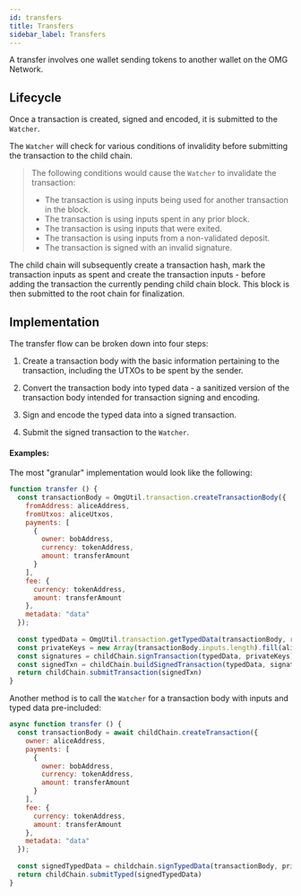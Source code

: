 ```yaml
---
id: transfers
title: Transfers
sidebar_label: Transfers
---
```


A transfer involves one wallet sending tokens to another wallet on the OMG Network.

## Lifecycle

Once a transaction is created, signed and encoded, it is submitted to the `Watcher`.

The `Watcher` will check for various conditions of invalidity before submitting the transaction to the child chain.

> The following conditions would cause the `Watcher` to invalidate the transaction:
>
> - The transaction is using inputs being used for another transaction in the block.
> - The transaction is using inputs spent in any prior block.
> - The transaction is using inputs that were exited.
> - The transaction is using inputs from a non-validated deposit.
> - The transaction is signed with an invalid signature.

The child chain will subsequently create a transaction hash, mark the transaction inputs as spent and create the transaction inputs - before adding the transaction the currently pending child chain block. This block is then submitted to the root chain for finalization.

## Implementation

The transfer flow can be broken down into four steps:

1. Create a transaction body with the basic information pertaining to the transaction, including the UTXOs to be spent by the sender.

2. Convert the transaction body into typed data - a sanitized version of the transaction body intended for transaction signing and encoding.

3. Sign and encode the typed data into a signed transaction.

4. Submit the signed transaction to the `Watcher`.

#### Examples:

The most "granular" implementation would look like the following:

```js
function transfer () {
  const transactionBody = OmgUtil.transaction.createTransactionBody({
    fromAddress: aliceAddress,
    fromUtxos: aliceUtxos,
    payments: [
      {
        owner: bobAddress,
        currency: tokenAddress,
        amount: transferAmount
      }
    ],
    fee: {
      currency: tokenAddress,
      amount: transferAmount
    },
    metadata: "data"
  });
  
  const typedData = OmgUtil.transaction.getTypedData(transactionBody, rootChainPlasmaContractAddress)
  const privateKeys = new Array(transactionBody.inputs.length).fill(alicePrivateKey)
  const signatures = childChain.signTransaction(typedData, privateKeys)
  const signedTxn = childChain.buildSignedTransaction(typedData, signatures)
  return childChain.submitTransaction(signedTxn)
}
```

Another method is to call the `Watcher` for a transaction body with inputs and typed data pre-included:

```js
async function transfer () {
  const transactionBody = await childChain.createTransaction({
    owner: aliceAddress,
    payments: [
      {
        owner: bobAddress,
        currency: tokenAddress,
        amount: transferAmount
      }
    ],
    fee: {
      currency: tokenAddress,
      amount: transferAmount
    },
    metadata: "data"
  });
  
  const signedTypedData = childchain.signTypedData(transactionBody, privateKeys)
  return childChain.submitTyped(signedTypedData)
}
```
